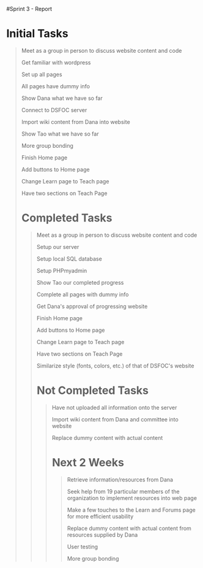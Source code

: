 #Sprint 3 - Report

<h1> Initial Tasks </h1>
 
<blockquote>
<p> Meet as a group in person to discuss website content and code</p>
<p> Get familiar with wordpress</p>
<p> Set up all pages</p>
<p> All pages have dummy info</p>
<p> Show Dana what we have so far</p>
<p> Connect to DSFOC server</p>
<p> Import wiki content from Dana into website </p>
<p> Show Tao what we have so far</p>
<p> More group bonding </p>
<p> Finish Home page</p>
<p> Add buttons to Home page </p>
<p> Change Learn page to Teach page </p>
<p> Have two sections on Teach Page </p>

<h1> Completed Tasks </h1>

<blockquote>
<p> Meet as a group in person to discuss website content and code</p>
<p> Setup our server </p>
<p> Setup local SQL database </p>
<p> Setup PHPmyadmin </p>
<p> Show Tao our completed progress</p>
<p> Complete all pages with dummy info </p>
<p> Get Dana's approval of progressing website</p>
<p> Finish Home page</p>
<p> Add buttons to Home page </p>
<p> Change Learn page to Teach page </p>
<p> Have two sections on Teach Page </p>
<p> Similarize style (fonts, colors, etc.) of that of DSFOC's website

<h1> Not Completed Tasks </h1>

<blockquote>
<p> Have not uploaded all information onto the server</p>
<p> Import wiki content from Dana and committee into website </p>
<p> Replace dummy content with actual content </p>
<p> </p>

<h1> Next 2 Weeks </h1>

<blockquote>
<p> Retrieve information/resources from Dana </p>
<p> Seek help from 19 particular members of the organization to implement resources into web page </p>
<p> Make a few touches to the Learn and Forums page for more efficient usability </p>
<p> Replace dummy content with actual content from resources supplied by Dana </p>
<p> User testing </p>
<p> More group bonding </p>
